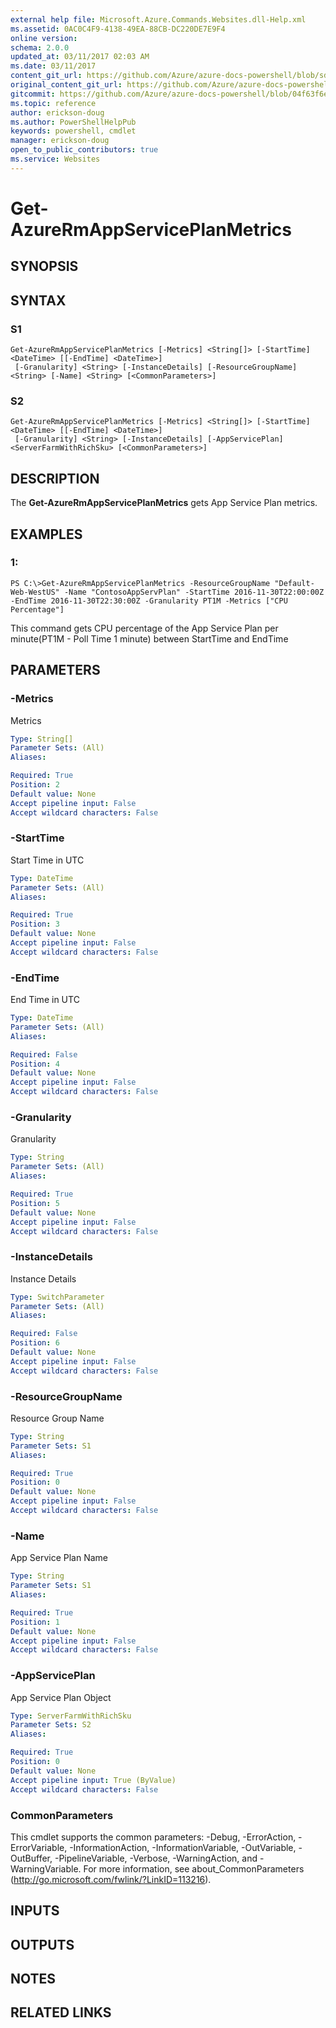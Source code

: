 ```yaml
---
external help file: Microsoft.Azure.Commands.Websites.dll-Help.xml
ms.assetid: 0AC0C4F9-4138-49EA-88CB-DC220DE7E9F4
online version:
schema: 2.0.0
updated_at: 03/11/2017 02:03 AM
ms.date: 03/11/2017
content_git_url: https://github.com/Azure/azure-docs-powershell/blob/sdw-version-test/azureps-cmdlets-docs/ResourceManager/AzureRM.Websites/v2.7.0/Get-AzureRmAppServicePlanMetrics.md
original_content_git_url: https://github.com/Azure/azure-docs-powershell/blob/sdw-version-test/azureps-cmdlets-docs/ResourceManager/AzureRM.Websites/v2.7.0/Get-AzureRmAppServicePlanMetrics.md
gitcommit: https://github.com/Azure/azure-docs-powershell/blob/04f63f6e685743ace2c57eb157574e34e8610b1c
ms.topic: reference
author: erickson-doug
ms.author: PowerShellHelpPub
keywords: powershell, cmdlet
manager: erickson-doug
open_to_public_contributors: true
ms.service: Websites
---
```


# Get-AzureRmAppServicePlanMetrics

## SYNOPSIS

## SYNTAX

### S1
```
Get-AzureRmAppServicePlanMetrics [-Metrics] <String[]> [-StartTime] <DateTime> [[-EndTime] <DateTime>]
 [-Granularity] <String> [-InstanceDetails] [-ResourceGroupName] <String> [-Name] <String> [<CommonParameters>]
```

### S2
```
Get-AzureRmAppServicePlanMetrics [-Metrics] <String[]> [-StartTime] <DateTime> [[-EndTime] <DateTime>]
 [-Granularity] <String> [-InstanceDetails] [-AppServicePlan] <ServerFarmWithRichSku> [<CommonParameters>]
```

## DESCRIPTION
The **Get-AzureRmAppServicePlanMetrics** gets App Service Plan metrics.

## EXAMPLES

### 1:
```
PS C:\>Get-AzureRmAppServicePlanMetrics -ResourceGroupName "Default-Web-WestUS" -Name "ContosoAppServPlan" -StartTime 2016-11-30T22:00:00Z -EndTime 2016-11-30T22:30:00Z -Granularity PT1M -Metrics ["CPU Percentage"]
```

This command gets CPU percentage of the App Service Plan 
    per minute(PT1M - Poll Time 1 minute) between StartTime and EndTime

## PARAMETERS

### -Metrics
Metrics

```yaml
Type: String[]
Parameter Sets: (All)
Aliases: 

Required: True
Position: 2
Default value: None
Accept pipeline input: False
Accept wildcard characters: False
```

### -StartTime
Start Time in UTC

```yaml
Type: DateTime
Parameter Sets: (All)
Aliases: 

Required: True
Position: 3
Default value: None
Accept pipeline input: False
Accept wildcard characters: False
```

### -EndTime
End Time in UTC

```yaml
Type: DateTime
Parameter Sets: (All)
Aliases: 

Required: False
Position: 4
Default value: None
Accept pipeline input: False
Accept wildcard characters: False
```

### -Granularity
Granularity

```yaml
Type: String
Parameter Sets: (All)
Aliases: 

Required: True
Position: 5
Default value: None
Accept pipeline input: False
Accept wildcard characters: False
```

### -InstanceDetails
Instance Details

```yaml
Type: SwitchParameter
Parameter Sets: (All)
Aliases: 

Required: False
Position: 6
Default value: None
Accept pipeline input: False
Accept wildcard characters: False
```

### -ResourceGroupName
Resource Group Name

```yaml
Type: String
Parameter Sets: S1
Aliases: 

Required: True
Position: 0
Default value: None
Accept pipeline input: False
Accept wildcard characters: False
```

### -Name
App Service Plan Name

```yaml
Type: String
Parameter Sets: S1
Aliases: 

Required: True
Position: 1
Default value: None
Accept pipeline input: False
Accept wildcard characters: False
```

### -AppServicePlan
App Service Plan Object

```yaml
Type: ServerFarmWithRichSku
Parameter Sets: S2
Aliases: 

Required: True
Position: 0
Default value: None
Accept pipeline input: True (ByValue)
Accept wildcard characters: False
```

### CommonParameters
This cmdlet supports the common parameters: -Debug, -ErrorAction, -ErrorVariable, -InformationAction, -InformationVariable, -OutVariable, -OutBuffer, -PipelineVariable, -Verbose, -WarningAction, and -WarningVariable. For more information, see about_CommonParameters (http://go.microsoft.com/fwlink/?LinkID=113216).

## INPUTS

## OUTPUTS

## NOTES

## RELATED LINKS


